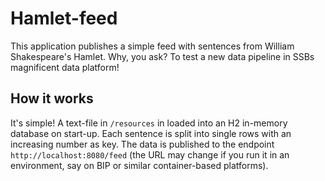 # Hamlet-feed
This application publishes a simple feed with sentences from William Shakespeare's Hamlet. Why, you ask? To test a new data pipeline in SSBs magnificent data platform!

## How it works
It's simple! A text-file in `/resources` in loaded into an H2 in-memory database on start-up. Each sentence is split into single rows with an increasing number as key. The data is published to the endpoint `http://localhost:8080/feed` (the URL may change if you run it in an environment, say on BIP or similar container-based platforms).